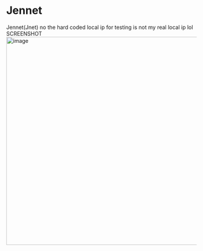 # Jennet
 Jennet(Jnet)
no the hard coded local ip for testing is not my real local ip lol
SCREENSHOT
<img width="1316" height="552" alt="image" src="https://github.com/user-attachments/assets/e230e378-842c-4404-8cd0-5c29630e9651" />
